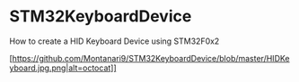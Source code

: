 # STM32KeyboardDevice
How to create a HID Keyboard Device using STM32F0x2

[https://github.com/Montanari9/STM32KeyboardDevice/blob/master/HIDKeyboard.jpg.png|alt=octocat]]

